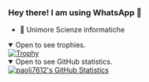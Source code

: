 ### Hey there! I am using WhatsApp 👋

<!--
**paoli7612/paoli7612** is a ✨ _special_ ✨ repository because its `README.md` (this file) appears on your GitHub profile.

Here are some ideas to get you started:

- 🔭 I’m currently working on ...
- 🌱 I’m currently learning ...
- 👯 I’m looking to collaborate on ...
- 🤔 I’m looking for help with ...
- 💬 Ask me about ...
- 📫 How to reach me: ...
- 😄 Pronouns: ...
- ⚡ Fun fact: ...
-->

- 🤔 Unimore Scienze informatiche

<details open>
  <summary>Open to see trophies.</summary>
  <a href="https://github.com/ryo-ma/github-profile-trophy">
    <img src="https://github-profile-trophy.vercel.app/?username=paoli7612&theme=onedark" alt="Trophy" />
  </a>
</details>

<details open>
  <summary>Open to see GitHub statistics.</summary>
  <a href="https://github.com/anuraghazra/github-readme-stats">
    <img src="https://github-readme-stats.vercel.app/api?username=paoli7612&show_icons=true&theme=onedark&count_private=true" alt="paoli7612's GitHub Statistics" />
  <a/>
</details>
